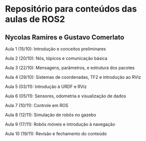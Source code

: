 # Repositório para conteúdos das aulas de ROS2 
## Nycolas Ramires e Gustavo Comerlato

Aula 1 (15/10): Introdução e conceitos preliminares

Aula 2 (20/10): Nós, tópicos e comunicação básica

Aula 3 (22/10): Mensagens, parâmetros, e estrutura dos pacotes

Aula 4 (29/10): Sistemas de coordenadas, TF2 e introdução ao RViz

Aula 5 (03/11): Introdução à URDF e RViz

Aula 6 (05/11): Sensores, odometria e visualização de dados

Aula 7 (10/11): Controle em ROS

Aula 8 (12/11): Simulação de robôs no gazebo

Aula 9 (17/11): Robôs móveis e introdução à navegação

Aula 10 (19/11): Revisão e fechamento do conteúdo
